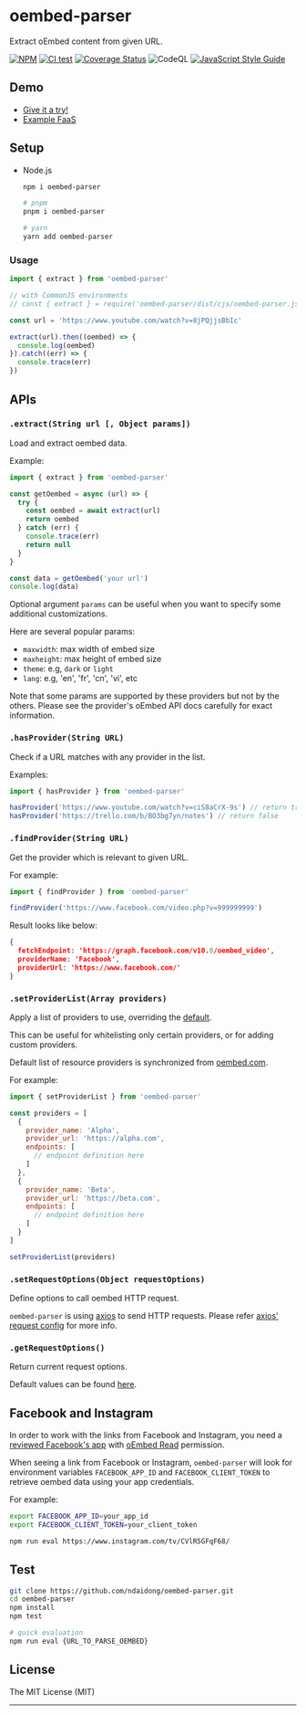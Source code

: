 
# oembed-parser

Extract oEmbed content from given URL.

[![NPM](https://badge.fury.io/js/oembed-parser.svg)](https://badge.fury.io/js/oembed-parser)
[![CI test](https://github.com/ndaidong/oembed-parser/workflows/ci-test/badge.svg)](https://github.com/ndaidong/oembed-parser/actions)
[![Coverage Status](https://coveralls.io/repos/github/ndaidong/oembed-parser/badge.svg?branch=main)](https://coveralls.io/github/ndaidong/oembed-parser?branch=main)
![CodeQL](https://github.com/ndaidong/oembed-parser/workflows/CodeQL/badge.svg)
[![JavaScript Style Guide](https://img.shields.io/badge/code_style-standard-brightgreen.svg)](https://standardjs.com)


## Demo

- [Give it a try!](https://demos.pwshub.com/oembed-parser)
- [Example FaaS](https://extractor.pwshub.com/oembed/parse?url=https://www.instagram.com/tv/CVlR5GFqF68/&apikey=demo-TEyRycuuMCiGBiBocbLGSpagfj7gOF8AMyAWfEgP)


## Setup

- Node.js

  ```bash
  npm i oembed-parser

  # pnpm
  pnpm i oembed-parser

  # yarn
  yarn add oembed-parser
  ```

### Usage

```js
import { extract } from 'oembed-parser'

// with CommonJS environments
// const { extract } = require('oembed-parser/dist/cjs/oembed-parser.js')

const url = 'https://www.youtube.com/watch?v=8jPQjjsBbIc'

extract(url).then((oembed) => {
  console.log(oembed)
}).catch((err) => {
  console.trace(err)
})
```

## APIs

### `.extract(String url [, Object params])`

Load and extract oembed data.

Example:

```js
import { extract } from 'oembed-parser'

const getOembed = async (url) => {
  try {
    const oembed = await extract(url)
    return oembed
  } catch (err) {
    console.trace(err)
    return null
  }
}

const data = getOembed('your url')
console.log(data)
```

Optional argument `params` can be useful when you want to specify some additional customizations.

Here are several popular params:

- `maxwidth`: max width of embed size
- `maxheight`: max height of embed size
- `theme`: e.g, `dark` or `light`
- `lang`: e.g, 'en', 'fr', 'cn', 'vi', etc

Note that some params are supported by these providers but not by the others.
Please see the provider's oEmbed API docs carefully for exact information.

### `.hasProvider(String URL)`

Check if a URL matches with any provider in the list.

Examples:

```js
import { hasProvider } from 'oembed-parser'

hasProvider('https://www.youtube.com/watch?v=ciS8aCrX-9s') // return true
hasProvider('https://trello.com/b/BO3bg7yn/notes') // return false
```

### `.findProvider(String URL)`

Get the provider which is relevant to given URL.

For example:

```js
import { findProvider } from 'oembed-parser'

findProvider('https://www.facebook.com/video.php?v=999999999')
```

Result looks like below:

```json
{
  fetchEndpoint: 'https://graph.facebook.com/v10.0/oembed_video',
  providerName: 'Facebook',
  providerUrl: 'https://www.facebook.com/'
}
```

### `.setProviderList(Array providers)`

Apply a list of providers to use, overriding the [default](https://raw.githubusercontent.com/ndaidong/oembed-parser/master/src/utils/providers.json).

This can be useful for whitelisting only certain providers, or for adding
custom providers.

Default list of resource providers is synchronized from [oembed.com](http://oembed.com/providers.json).

For example:

```js
import { setProviderList } from 'oembed-parser'

const providers = [
  {
    provider_name: 'Alpha',
    provider_url: 'https://alpha.com',
    endpoints: [
      // endpoint definition here
    ]
  },
  {
    provider_name: 'Beta',
    provider_url: 'https://beta.com',
    endpoints: [
      // endpoint definition here
    ]
  }
]

setProviderList(providers)
```

### `.setRequestOptions(Object requestOptions)`

Define options to call oembed HTTP request.

`oembed-parser` is using [axios](https://github.com/axios/axios) to send HTTP requests. Please refer [axios' request config](https://axios-http.com/docs/req_config) for more info.

### `.getRequestOptions()`

Return current request options.

Default values can be found [here](https://github.com/ndaidong/oembed-parser/blob/main/src/config.js#L5).

## Facebook and Instagram

In order to work with the links from Facebook and Instagram, you need a [reviewed Facebook's app](https://developers.facebook.com/docs/app-review) with [oEmbed Read](https://developers.facebook.com/docs/features-reference/oembed-read) permission.

When seeing a link from Facebook or Instagram, `oembed-parser` will look for environment variables `FACEBOOK_APP_ID` and `FACEBOOK_CLIENT_TOKEN` to retrieve oembed data using your app credentials.

For example:

```bash
export FACEBOOK_APP_ID=your_app_id
export FACEBOOK_CLIENT_TOKEN=your_client_token

npm run eval https://www.instagram.com/tv/CVlR5GFqF68/
```

## Test

```bash
git clone https://github.com/ndaidong/oembed-parser.git
cd oembed-parser
npm install
npm test

# quick evaluation
npm run eval {URL_TO_PARSE_OEMBED}
```

## License
The MIT License (MIT)

---
